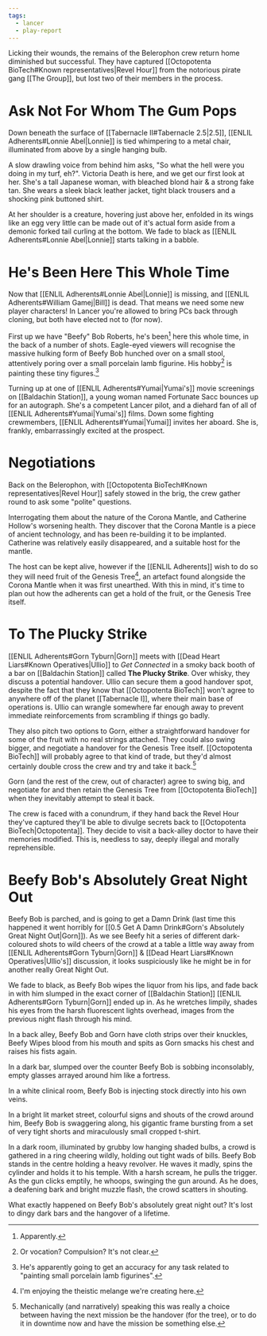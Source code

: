 ```yaml
---
tags:
  - lancer
  - play-report
---
```


Licking their wounds, the remains of the Belerophon crew return home diminished but successful. They have captured [[Octopotenta BioTech#Known representatives|Revel Hour]] from the notorious pirate gang [[The Group]], but lost two of their members in the process.

# Ask Not For Whom The Gum Pops

Down beneath the surface of [[Tabernacle II#Tabernacle 2.5|2.5]], [[ENLIL Adherents#Lonnie Abel|Lonnie]] is tied whimpering to a metal chair, illuminated from above by a single hanging bulb.

A slow drawling voice from behind him asks, "So what the hell were you doing in my turf, eh?". Victoria Death is here, and we get our first look at her. She's a tall Japanese woman, with bleached blond hair & a strong fake tan. She wears a sleek black leather jacket, tight black trousers and a shocking pink buttoned shirt.

At her shoulder is a creature, hovering just above her, enfolded in its wings like an egg very little can be made out of it's actual form aside from a demonic forked tail curling at the bottom. We fade to black as [[ENLIL Adherents#Lonnie Abel|Lonnie]] starts talking in a babble.

# He's Been Here This Whole Time

Now that [[ENLIL Adherents#Lonnie Abel|Lonnie]] is missing, and [[ENLIL Adherents#William Gamej|Bill]] is dead. That means we need some new player characters! In Lancer you're allowed to bring PCs back through cloning, but both have elected not to (for now).

First up we have "Beefy" Bob Roberts, he's been[^1] here this whole time, in the back of a number of shots. Eagle-eyed viewers will recognise the massive hulking form of Beefy Bob hunched over on a small stool, attentively poring over a small porcelain lamb figurine. His hobby[^2] is painting these tiny figures.[^3]

Turning up at one of [[ENLIL Adherents#Yumai|Yumai's]] movie screenings on [[Baldachin Station]], a young woman named Fortunate Sacc bounces up for an autograph. She's a competent Lancer pilot, and a diehard fan of all of [[ENLIL Adherents#Yumai|Yumai's]] films. Down some fighting crewmembers, [[ENLIL Adherents#Yumai|Yumai]] invites her aboard. She is, frankly, embarrassingly excited at the prospect.

# Negotiations

Back on the Belerophon, with [[Octopotenta BioTech#Known representatives|Revel Hour]] safely stowed in the brig, the crew gather round to ask some "polite" questions.

Interrogating them about the nature of the Corona Mantle, and Catherine Hollow's worsening health. They discover that the Corona Mantle is a piece of ancient technology, and has been re-building it to be implanted. Catherine was relatively easily disappeared, and a suitable host for the mantle.

The host can be kept alive, however if the [[ENLIL Adherents]] wish to do so they will need fruit of the Genesis Tree[^4], an artefact found alongside the Corona Mantle when it was first unearthed. With this in mind, it's time to plan out how the adherents can get a hold of the fruit, or the Genesis Tree itself.

# To The Plucky Strike

[[ENLIL Adherents#Gorn Tyburn|Gorn]] meets with [[Dead Heart Liars#Known Operatives|Ullio]] to _Get Connected_ in a smoky back booth of a bar on [[Baldachin Station]] called **The Plucky Strike**. Over whisky, they discuss a potential handover. Ullio can secure them a good handover spot, despite the fact that they know that [[Octopotenta BioTech]] won't agree to anywhere off of the planet [[Tabernacle I]], where their main base of operations is. Ullio can wrangle somewhere far enough away to prevent immediate reinforcements from scrambling if things go badly.

They also pitch two options to Gorn, either a straightforward handover for some of the fruit with no real strings attached. They could also swing bigger, and negotiate a handover for the Genesis Tree itself. [[Octopotenta BioTech]] will probably agree to that kind of trade, but they'd almost certainly double cross the crew and try and take it back.[^5]

Gorn (and the rest of the crew, out of character) agree to swing big, and negotiate for and then retain the Genesis Tree from [[Octopotenta BioTech]] when they inevitably attempt to steal it back.

The crew is faced with a conundrum, if they hand back the Revel Hour they've captured they'll be able to divulge secrets back to [[Octopotenta BioTech|Octopotenta]]. They decide to visit a back-alley doctor to have their memories modified. This is, needless to say, deeply illegal and morally reprehensible.

# Beefy Bob's Absolutely Great Night Out

Beefy Bob is parched, and is going to get a Damn Drink (last time this happened it went horribly for [[0.5 Get A Damn Drink#Gorn's Absolutely Great Night Out|Gorn]]). As we see Beefy hit a series of different dark-coloured shots to wild cheers of the crowd at a table a little way away from [[ENLIL Adherents#Gorn Tyburn|Gorn]] & [[Dead Heart Liars#Known Operatives|Ullio's]] discussion, it looks suspiciously like he might be in for another really Great Night Out.

We fade to black, as Beefy Bob wipes the liquor from his lips, and fade back in with him slumped in the exact corner of [[Baldachin Station]] [[ENLIL Adherents#Gorn Tyburn|Gorn]] ended up in. As he wretches limpily, shades his eyes from the harsh fluorescent lights overhead, images from the previous night flash through his mind.

In a back alley, Beefy Bob and Gorn have cloth strips over their knuckles, Beefy Wipes blood from his mouth and spits as Gorn smacks his chest and raises his fists again.

In a dark bar, slumped over the counter Beefy Bob is sobbing inconsolably, empty glasses arrayed around him like a fortress.

In a white clinical room, Beefy Bob is injecting stock directly into his own veins.

In a bright lit market street, colourful signs and shouts of the crowd around him, Beefy Bob is swaggering along, his gigantic frame bursting from a set of very tight shorts and miraculously small cropped t-shirt.

In a dark room, illuminated by grubby low hanging shaded bulbs, a crowd is gathered in a ring cheering wildly, holding out tight wads of bills. Beefy Bob stands in the centre holding a heavy revolver. He waves it madly, spins the cylinder and holds it to his temple. With a harsh scream, he pulls the trigger. As the gun clicks emptily, he whoops, swinging the gun around. As he does, a deafening bark and bright muzzle flash, the crowd scatters in shouting.

What exactly happened on Beefy Bob's absolutely great night out? It's lost to dingy dark bars and the hangover of a lifetime.

[^1]: Apparently.

[^2]: Or vocation? Compulsion? It's not clear.

[^3]: He's apparently going to get an accuracy for any task related to "painting small porcelain lamb figurines".

[^4]: I'm enjoying the theistic melange we're creating here.

[^5]: Mechanically (and narratively) speaking this was really a choice between having the next mission be the handover (for the tree), or to do it in downtime now and have the mission be something else.
